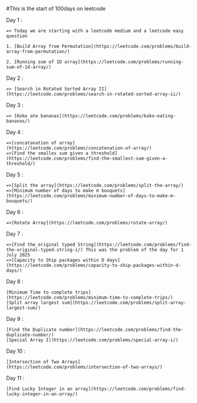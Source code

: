 #This is the start of 100days on leetcode 

Day 1 : 

    => Today we are starting with a leetcode medium and a leetcode easy question

    1. [Build Array from Permutation](https://leetcode.com/problems/build-array-from-permutation/)

    2. [Running sum of 1D array](https://leetcode.com/problems/running-sum-of-1d-array/)

Day 2 : 

    => [Search in Rotated Sorted Array II](https://leetcode.com/problems/search-in-rotated-sorted-array-ii/)


Day 3 : 

    => [Koko ate bananas](https://leetcode.com/problems/koko-eating-bananas/)

Day 4 : 

    =>[concatanation of array](https://leetcode.com/problems/concatenation-of-array/)
    =>[Find the smalles sum given a threshold](https://leetcode.com/problems/find-the-smallest-sum-given-a-threshold/)

Day 5 : 

    =>[Split the array](https://leetcode.com/problems/split-the-array/)
    =>[Minimum number of days to make m bouquets](https://leetcode.com/problems/minimum-number-of-days-to-make-m-bouquets/)

Day 6 : 

    =>[Rotate Array](https://leetcode.com/problems/rotate-array/)


Day 7 : 

    =>[Find the original typed String](https://leetcode.com/problems/find-the-original-typed-string-i/) This was the problem of the day for 1 July 2025
    =>[Capacity to Ship packages within D days](https://leetcode.com/problems/capacity-to-ship-packages-within-d-days/)

Day 8 : 

    [Minimum Time to complete trips](https://leetcode.com/problems/minimum-time-to-complete-trips/)
    [Split array largest sum](https://leetcode.com/problems/split-array-largest-sum/)


Day 9 :

    [Find the Duplicate number](https://leetcode.com/problems/find-the-duplicate-number/)
    [Special Array I](https://leetcode.com/problems/special-array-i/)


Day 10 : 

    [Intersection of Two Arrays](https://leetcode.com/problems/intersection-of-two-arrays/)

Day 11 : 

    [Find Lucky Integer in an array](https://leetcode.com/problems/find-lucky-integer-in-an-array/)
